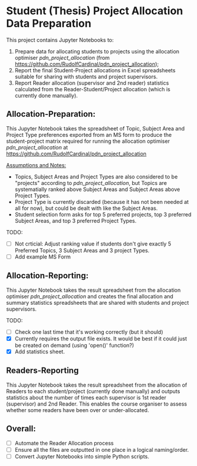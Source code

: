 # Student (Thesis) Project Allocation Data Preparation
This project contains Jupyter Notebooks to:
1. Prepare data for allocating students to projects using the allocation optimiser *pdn_project_allocation* (from https://github.com/RudolfCardinal/pdn_project_allocation);
2. Report the final Student-Project allocations in Excel spreadsheets suitable for sharing with students and project supervisors.
3. Report Reader allocation (supervisor and 2nd reader) statistics calculated from the Reader-Student/Project allocation (which is currently done manually).

## Allocation-Preparation:
This Jupyter Notebook takes the spreadsheet of Topic, Subject Area and Project Type preferences exported from an MS form to produce the student-project matrix required for running the allocation optimiser *pdn_project_allocation* at https://github.com/RudolfCardinal/pdn_project_allocation

<ins>Assumptions and Notes:</ins>
- Topics, Subject Areas and Project Types are also considered to be "projects" according to *pdn_project_allocation*, but Topics are systematially ranked above Subject Areas and Subject Areas above Project Types.
- Project Type is currently discarded (because it has not been needed at all for now), but could be dealt with like the Subject Areas.
- Student selection form asks for top 5 preferred projects, top 3 preferred Subject Areas, and top 3 preferred Project Types.

TODO:
- [ ] Not crticial: Adjust ranking value if students don't give exactly 5 Preferred Topics, 3 Subject Areas and 3 project Types.
- [ ] Add example MS Form 

## Allocation-Reporting:

This Jupyter Notebook takes the result spreadsheet from the allocation optimiser *pdn_project_allocation* and creates the final allocation and summary statistics spreadsheets that are shared with students and project supervisors.

TODO:
- [ ] Check one last time that it's working correctly (but it should)
- [X] Currently requires the output file exists. It would be best if it could just be created on demand (using 'open()' function?)
- [X] Add statistics sheet.

## Readers-Reporting

This Jupyter Notebook takes the result spreadsheet from the allocation of Readers to each student/project (currently done manually) and outputs statistics about the number of times each supervisor is 1st reader (supervisor) and 2nd Reader. This enables the course organiser to assess whether some readers have been over or under-allocated.

## Overall:

- [ ] Automate the Reader Allocation process
- [ ] Ensure all the files are outputted in one place in a logical naming/order.
- [ ] Convert Jupyter Notebooks into simple Python scripts.
